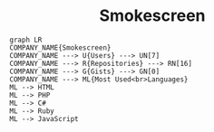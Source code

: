 <h1 align="center">Smokescreen</h1>

```mermaid
graph LR
COMPANY_NAME{Smokescreen}
COMPANY_NAME ---> U{Users} ---> UN[7]
COMPANY_NAME ---> R{Repositories} ---> RN[16]
COMPANY_NAME ---> G{Gists} ---> GN[0]
COMPANY_NAME ---> ML{Most Used<br>Languages}
ML --> HTML
ML --> PHP
ML --> C#
ML --> Ruby
ML --> JavaScript
```

